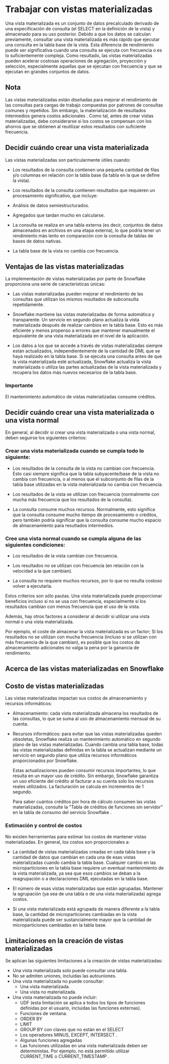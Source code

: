 # Trabajar con vistas materializadas

Una vista materializada es un conjunto de datos precalculado derivado de una especificación de consulta (el SELECT en la definición de la vista) y almacenado para su uso posterior. Debido a que los datos se calculan previamente, consultar una vista materializada es más rápido que ejecutar una consulta en la tabla base de la vista. Esta diferencia de rendimiento puede ser significativa cuando una consulta se ejecuta con frecuencia o es lo suficientemente compleja. Como resultado, las vistas materializadas pueden acelerar costosas operaciones de agregación, proyección y selección, especialmente aquellas que se ejecutan con frecuencia y que se ejecutan en grandes conjuntos de datos.

## Nota

Las vistas materializadas están diseñadas para mejorar el rendimiento de las consultas para cargas de trabajo compuestas por patrones de consultas comunes y repetidos. Sin embargo, la materialización de resultados intermedios genera costos adicionales . Como tal, antes de crear vistas materializadas, debe considerarse si los costos se compensan con los ahorros que se obtienen al reutilizar estos resultados con suficiente frecuencia.

## Decidir cuándo crear una vista materializada

Las vistas materializadas son particularmente útiles cuando:

- Los resultados de la consulta contienen una pequeña cantidad de filas y/o columnas en relación con la tabla base (la tabla en la que se define la vista).

- Los resultados de la consulta contienen resultados que requieren un procesamiento significativo, que incluye:

- Análisis de datos semiestructurados.

- Agregados que tardan mucho en calcularse.

- La consulta se realiza en una tabla externa (es decir, conjuntos de datos almacenados en archivos en una etapa externa), lo que podría tener un rendimiento más lento en comparación con la consulta de tablas de bases de datos nativas.

- La tabla base de la vista no cambia con frecuencia.

## Ventajas de las vistas materializadas

La implementación de vistas materializadas por parte de Snowflake proporciona una serie de características únicas:

- Las vistas materializadas pueden mejorar el rendimiento de las consultas que utilizan los mismos resultados de subconsulta repetidamente.

- Snowflake mantiene las vistas materializadas de forma automática y transparente. Un servicio en segundo plano actualiza la vista materializada después de realizar cambios en la tabla base. Esto es más eficiente y menos propenso a errores que mantener manualmente el equivalente de una vista materializada en el nivel de la aplicación.

- Los datos a los que se accede a través de vistas materializadas siempre están actualizados, independientemente de la cantidad de DML que se haya realizado en la tabla base. Si se ejecuta una consulta antes de que la vista materializada esté actualizada, Snowflake actualiza la vista materializada o utiliza las partes actualizadas de la vista materializada y recupera los datos más nuevos necesarios de la tabla base.

### Importante

El mantenimiento automático de vistas materializadas consume créditos. 

## Decidir cuándo crear una vista materializada o una vista normal

En general, al decidir si crear una vista materializada o una vista normal, deben seguirse los siguientes criterios:

### Crear una vista materializada cuando se cumpla todo lo siguiente:

- Los resultados de la consulta de la vista no cambian con frecuencia. Esto casi siempre significa que la tabla subyacente/base de la vista no cambia con frecuencia, o al menos que el subconjunto de filas de la tabla base utilizadas en la vista materializada no cambia con frecuencia.

- Los resultados de la vista se utilizan con frecuencia (normalmente con mucha más frecuencia que los resultados de la consulta).

- La consulta consume muchos recursos. Normalmente, esto significa que la consulta consume mucho tiempo de procesamiento o créditos, pero también podría significar que la consulta consume mucho espacio de almacenamiento para resultados intermedios.

### Cree una vista normal cuando se cumpla alguna de las siguientes condiciones:

- Los resultados de la vista cambian con frecuencia.

- Los resultados no se utilizan con frecuencia (en relación con la velocidad a la que cambian).

- La consulta no requiere muchos recursos, por lo que no resulta costoso volver a ejecutarla.

Estos criterios son sólo pautas. Una vista materializada puede proporcionar beneficios incluso si no se usa con frecuencia, especialmente si los resultados cambian con menos frecuencia que el uso de la vista.

Además, hay otros factores a considerar al decidir si utilizar una vista normal o una vista materializada.

Por ejemplo, el coste de almacenar la vista materializada es un factor; Si los resultados no se utilizan con mucha frecuencia (incluso si se utilizan con más frecuencia de la que cambian), es posible que los costos de almacenamiento adicionales no valga la pena por la ganancia de rendimiento.

## Acerca de las vistas materializadas en Snowflake


## Costo de vistas materializadas

Las vistas materializadas impactan sus costos de almacenamiento y recursos informáticos:

- Almacenamiento: cada vista materializada almacena los resultados de las consultas, lo que se suma al uso de almacenamiento mensual de su cuenta.

- Recursos informáticos: para evitar que las vistas materializadas queden obsoletas, Snowflake realiza un mantenimiento automático en segundo plano de las vistas materializadas. Cuando cambia una tabla base, todas las vistas materializadas definidas en la tabla se actualizan mediante un servicio en segundo plano que utiliza recursos informáticos proporcionados por Snowflake.

  Estas actualizaciones pueden consumir recursos importantes, lo que resulta en un mayor uso de crédito. Sin embargo, Snowflake garantiza un uso eficiente del crédito al facturar a su cuenta solo los recursos reales utilizados. La facturación se calcula en incrementos de 1 segundo.

  Para saber cuántos créditos por hora de cálculo consumen las vistas materializadas, consulte la "Tabla de créditos de funciones sin servidor" en la tabla de consumo del servicio Snowflake .

### Estimación y control de costos

No existen herramientas para estimar los costos de mantener vistas materializadas. En general, los costos son proporcionales a:

- La cantidad de vistas materializadas creadas en cada tabla base y la cantidad de datos que cambian en cada una de esas vistas materializadas cuando cambia la tabla base. Cualquier cambio en las microparticiones en la tabla base requiere un eventual mantenimiento de la vista materializada, ya sea que esos cambios se deban a la reagrupación o a declaraciones DML ejecutadas en la tabla base.

- El número de esas vistas materializadas que están agrupadas. Mantener la agrupación (ya sea de una tabla o de una vista materializada) agrega costos.

- Si una vista materializada está agrupada de manera diferente a la tabla base, la cantidad de microparticiones cambiadas en la vista materializada puede ser sustancialmente mayor que la cantidad de microparticiones cambiadas en la tabla base.

## Limitaciones en la creación de vistas materializadas

Se aplican las siguientes limitaciones a la creación de vistas materializadas:
- Una vista materializada solo puede consultar una tabla.
- No se admiten uniones, incluidas las autouniones.
- Una vista materializada no puede consultar:
  - Una vista materializada.
  - Una vista no materializada.
- Una vista materializada no puede incluir:
  - UDF (esta limitación se aplica a todos los tipos de funciones definidas por el usuario, incluidas las funciones externas).
  - Funciones de ventana.
  - ORDER BY
  - LIMIT
  - GROUP BY con claves que no están en el SELECT
  - Los operadores  MINUS, EXCEPT, INTERSECT .
  - Algunas funciones agregadas  
  - Las funciones utilizadas en una vista materializada deben ser deterministas. Por ejemplo, no está permitido utilizar CURRENT_TIME o CURRENT_TIMESTAMP .


